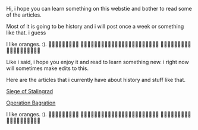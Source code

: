 Hi, i hope you can learn something 
on this webstie and bother to read
some of the articles.

Most of it is going to be history
and i will post once a week or something
like that. i guess

I like oranges. :). 🍊🍊🍊🍊🍊🍊🍊🍊🍊
🍊🍊🍊🍊🍊🍊🍊🍊🍊🍊🍊🍊🍊🍊🍊🍊🍊🍊🍊🍊🍊🍊🍊
🍊🍊🍊🍊🍊🍊🍊🍊🍊🍊🍊🍊🍊🍊🍊🍊🍊🍊🍊

Like i said, i hope you enjoy it
and read to learn something new.
i right now will sometimes make edits
to this.

Here are the articles that i
currently have about history and
stuff like that.

[Siege of Stalingrad](/siege_of_stalingrad.html)

[Operation Bagration](/operation_bagration.html)


I like oranges. :). 🍊🍊🍊🍊🍊🍊🍊🍊🍊
🍊🍊🍊🍊🍊🍊🍊🍊🍊🍊🍊🍊🍊🍊🍊🍊🍊🍊🍊🍊🍊🍊🍊
🍊🍊🍊🍊🍊🍊🍊🍊🍊🍊🍊🍊🍊🍊🍊🍊🍊🍊🍊

